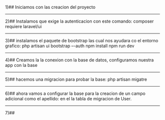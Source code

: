 1)## Iniciamos con las creacion del proyecto 

*********************************************************************************************
2)## Instalamos que exige la autenticacion con este comando:
composer requiere laravel/ui 
*********************************************************************************************
3)## instalamos el paquete de bootstrap las cual nos ayudara co el entorno grafico:
php artisan ui bootstrap –-auth
npm install
npm run dev
*********************************************************************************************
4)## Creamos la la conexion con la base de datos, configuramos nuestra app con la base 
*********************************************************************************************
5)## hacemos una migracion para probar la base:
 php artisan migatre
*********************************************************************************************
6)## ahora vamos a configurar la base para la creacion de un campo adicional como el apellido: en el la tabla de migracion de User.
*********************************************************************************************
7)##

